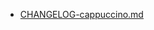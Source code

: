 - [CHANGELOG-cappuccino.md](https://github.com/cloud-barista/cb-spider/blob/master/CHANGELOG/CHANGELOG-cappuccino.md)
